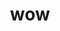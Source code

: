 ---
category: 3-letters
denotation: null
name: wow
reference_link: https://www.etymonline.com/word/wow
root_language: null
root_name: null
title: wow
type: free
word_sums:
- respelling: wow
  sum: 'Wow + '
---